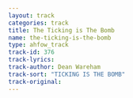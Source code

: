 ```yaml
---
layout: track
categories: track
title: The Ticking is The Bomb
name: the-ticking-is-the-bomb
type: ahfow_track
track-id: 376
track-lyrics: 
track-author: Dean Wareham
track-sort: "TICKING IS THE BOMB"
track-original: 
---
```

